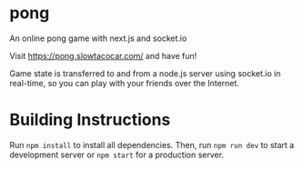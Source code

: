 # pong

An online pong game with next.js and socket.io

Visit https://pong.slowtacocar.com/ and have fun!

Game state is transferred to and from a node.js server using socket.io in real-time, so you can play with your friends over the Internet.

# Building Instructions

Run `npm install` to install all dependencies. Then, run `npm run dev` to start a development server or `npm start` for a production server.

